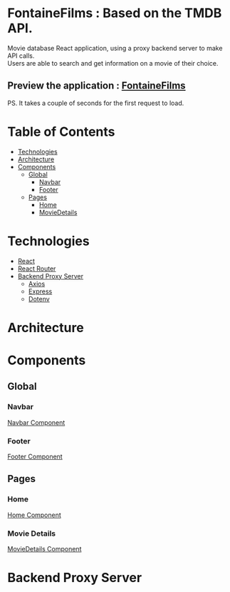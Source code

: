 # FontaineFilms : Based on the TMDB API.

Movie database React application, using a proxy backend server to make API calls.<br>
Users are able to search and get information on a movie of their choice.

## Preview the application : [FontaineFilms](https://fontaine-films.netlify.app/)

PS. It takes a couple of seconds for the first request to load.

# Table of Contents

- [Technologies](#technologies)
- [Architecture](#architecture)
- [Components](#components)
  - [Global](#global)
    - [Navbar](#navbar)
    - [Footer](#footer)
  - [Pages](#pages)
    - [Home](#home)
    - [MovieDetails](#movie-details)

# Technologies

- [React](https://react.dev/)
- [React Router](https://reactrouter.com/)
- [Backend Proxy Server](#backend-proxy-server)
  - [Axios](https://axios-http.com/)
  - [Express](https://expressjs.com/)
  - [Dotenv](https://www.npmjs.com/package/dotenv)

# Architecture

# Components

## Global

### Navbar

[Navbar Component](/frontend/src/components/navigation/Navbar.js)

### Footer

[Footer Component](/frontend/src/components/Footer.js)

## Pages

### Home

[Home Component](/frontend/src/pages/Home.js)

### Movie Details

[MovieDetails Component](/frontend/src/pages/MovieDetails.js)

# Backend Proxy Server
